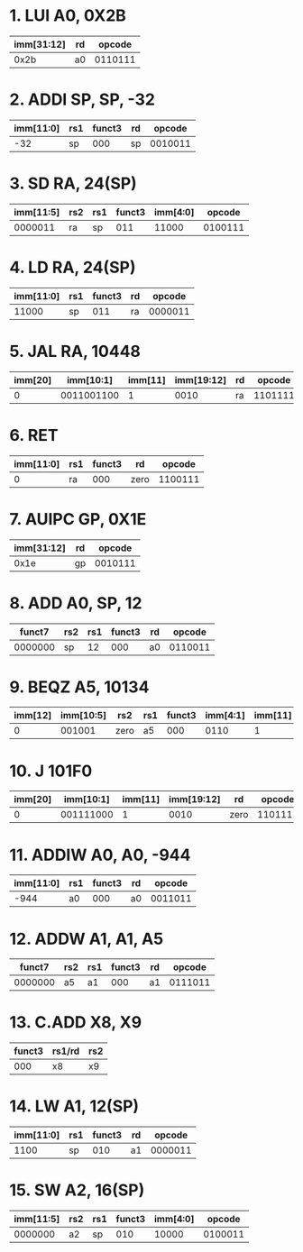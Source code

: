 # 1. LUI A0, 0X2B
| imm[31:12] | rd  | opcode  |
|-------------|-----|---------|
| 0x2b       | a0  | 0110111 |

# 2. ADDI SP, SP, -32
| imm[11:0]  | rs1  | funct3 | rd   | opcode  |
|-------------|------|--------|------|---------|
| -32        | sp   | 000    | sp   | 0010011 |

# 3. SD RA, 24(SP)
| imm[11:5]  | rs2  | rs1  | funct3 | imm[4:0] | opcode  |
|-------------|------|------|--------|----------|---------|
| 0000011    | ra   | sp   | 011    | 11000    | 0100111 |

# 4. LD RA, 24(SP)
| imm[11:0]  | rs1  | funct3 | rd   | opcode  |
|-------------|------|--------|------|---------|
| 11000      | sp   | 011    | ra   | 0000011 |

# 5. JAL RA, 10448
| imm[20] | imm[10:1]  | imm[11] | imm[19:12] | rd   | opcode  |
|---------|------------|---------|------------|------|---------|
| 0       | 0011001100 | 1       | 0010       | ra   | 1101111 |

# 6. RET
| imm[11:0]  | rs1  | funct3 | rd    | opcode  |
|-------------|------|--------|-------|---------|
| 0          | ra   | 000    | zero  | 1100111 |

# 7. AUIPC GP, 0X1E
| imm[31:12] | rd  | opcode  |
|-------------|-----|---------|
| 0x1e       | gp  | 0010111 |

# 8. ADD A0, SP, 12
| funct7 | rs2  | rs1  | funct3 | rd   | opcode  |
|--------|------|------|--------|------|---------|
| 0000000| sp   | 12   | 000    | a0   | 0110011 |

# 9. BEQZ A5, 10134
| imm[12] | imm[10:5] | rs2  | rs1  | funct3 | imm[4:1] | imm[11] | opcode  |
|---------|-----------|------|------|--------|----------|---------|---------|
| 0       | 001001    | zero | a5   | 000    | 0110     | 1       | 1100011 |

# 10. J 101F0
| imm[20] | imm[10:1]  | imm[11] | imm[19:12] | rd    | opcode  |
|---------|------------|---------|------------|-------|---------|
| 0       | 001111000  | 1       | 0010       | zero  | 1101111 |

# 11. ADDIW A0, A0, -944
| imm[11:0]  | rs1  | funct3 | rd   | opcode  |
|-------------|------|--------|------|---------|
| -944       | a0   | 000    | a0   | 0011011 |

# 12. ADDW A1, A1, A5
| funct7  | rs2  | rs1  | funct3 | rd   | opcode  |
|---------|------|------|--------|------|---------|
| 0000000 | a5   | a1   | 000    | a1   | 0111011 |

# 13. C.ADD X8, X9
| funct3 | rs1/rd | rs2  |
|--------|--------|------|
| 000    | x8     | x9   |

# 14. LW A1, 12(SP)
| imm[11:0]  | rs1  | funct3 | rd   | opcode  |
|-------------|------|--------|------|---------|
| 1100       | sp   | 010    | a1   | 0000011 |

# 15. SW A2, 16(SP)
| imm[11:5]  | rs2  | rs1  | funct3 | imm[4:0] | opcode  |
|-------------|------|------|--------|----------|---------|
| 0000000    | a2   | sp   | 010    | 10000    | 0100011 |

